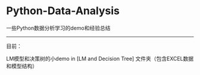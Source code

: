 # Python-Data-Analysis
一些Python数据分析学习的demo和经验总结  

--------------------------------------------------------------------

目前：

LM模型和决策树的小demo in [LM and Decision Tree] 文件夹（包含EXCEL数据和模型结构）  


